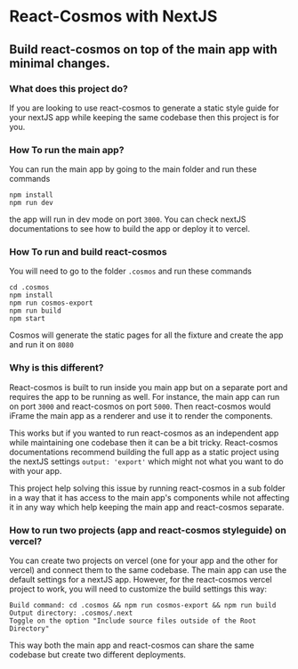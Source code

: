 # React-Cosmos with NextJS
## Build react-cosmos on top of the main app with minimal changes.

### What does this project do?
If you are looking to use react-cosmos to generate a static style guide for your nextJS app while keeping the same codebase then this project is for you.


### How To run the main app?
You can run the main app by going to the main folder and run these commands
```
npm install
npm run dev
```
the app will run in dev mode on port `3000`. You can check nextJS documentations to see how to build the app or deploy it to vercel.


### How To run and build react-cosmos
You will need to go to the folder `.cosmos` and run these commands
```
cd .cosmos
npm install
npm run cosmos-export
npm run build
npm start
```
Cosmos will generate the static pages for all the fixture and create the app and run it on `8080`


### Why is this different?
React-cosmos is built to run inside you main app but on a separate port and requires the app to be running as well. For instance, the main app can run on port `3000` and react-cosmos on port `5000`. Then react-cosmos would iFrame the main app as a renderer and use it to render the components.

This works but if you wanted to run react-cosmos as an independent app while maintaining one codebase then it can be a bit tricky. React-cosmos documentations recommend building the full app as a static project using the nextJS settings `output: 'export'` which might not what you want to do with your app.

This project help solving this issue by running react-cosmos in a sub folder in a way that it has access to the main app's components while not affecting it in any way which help keeping the main app and react-cosmos separate.

### How to run two projects (app and react-cosmos styleguide) on vercel?
You can create two projects on vercel (one for your app and the other for vercel) and connect them to the same codebase. The main app can use the default settings for a nextJS app. However, for the react-cosmos vercel project to work, you will need to customize the build settings this way:

```
Build command: cd .cosmos && npm run cosmos-export && npm run build
Output directory: .cosmos/.next
Toggle on the option "Include source files outside of the Root Directory"
```

This way both the main app and react-cosmos can share the same codebase but create two different deployments.